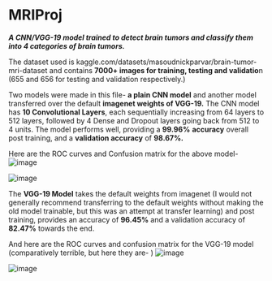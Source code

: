 # MRIProj
**_A CNN/VGG-19 model trained to detect brain tumors and classify them into 4 categories of brain tumors._** 


The dataset used is kaggle.com/datasets/masoudnickparvar/brain-tumor-mri-dataset and contains **7000+ images for training, testing and validatio**n (655 and 656 for testing and validation respectively.)

Two models were made in this file- **a plain CNN model** and another model transferred over the default **imagenet weights of VGG-19.**
The CNN model has **10 Convolutional Layers**, each sequentially increasing from 64 layers to 512 layers, followed by 4 Dense and Dropout layers going back from 512 to 4 units. The model performs well, providing a **99.96%** **accuracy** overall post training, and a **validation accuracy** of **98.67%.**


Here are the ROC curves and Confusion matrix for the above model-
![image](https://github.com/user-attachments/assets/aaa1bca3-11b1-4329-994d-fc4f34bbabf7)

![image](https://github.com/user-attachments/assets/5e4f6548-94bf-4dd3-899e-86c034de1e1d)


The **VGG-19 Model** takes the default weights from imagenet (I would not generally recommend transferring to the default weights without making the old model trainable, but this was an attempt at transfer learning) and post training, provides an accuracy of **96.45%** and a validation accuracy of **82.47%** towards the end.

And here are the ROC curves and confusion matrix for the VGG-19 model (comparatively terrible, but here they are- )
![image](https://github.com/user-attachments/assets/582192f7-2070-4b9d-8672-c5cca173b4a4)

![image](https://github.com/user-attachments/assets/a01cf35b-db97-4e9b-b9d1-7a18dfeabe90)
